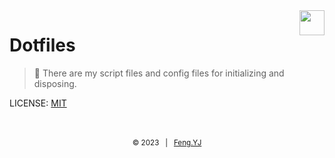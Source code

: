 <img src='https://dotfiles.github.io/images/dotfiles-logo.png' height='40' align='right'/>

# Dotfiles

> 📑 There are my script files and config files for initializing and disposing.

LICENSE: [MIT](https://github.com/huiyifyj/dotfiles/blob/main/LICENSE)

<br>
<br>
<div align=center>
    <sub>
        &copy; 2023 &nbsp; | &nbsp; <a href="https://huiyifyj.github.io">Feng.YJ</a>
    </sub>
</div>
